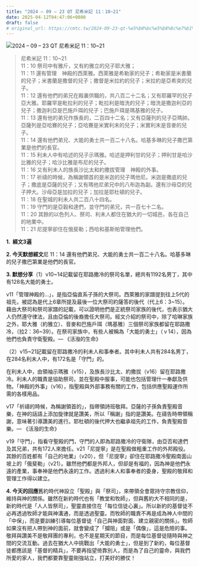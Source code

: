 ```yaml
---
title: "2024 – 09 – 23 QT 尼希米記 11：10~21"
date: 2025-04-12T04:47:06+0800
draft: false
# original_url: https://cmtc.tw/2024-09-23-qt-%e5%b0%bc%e5%b8%8c%e7%b1%b3%e8%a8%98-11%ef%bc%9a1021
---
```


![2024 – 09 – 23 QT 尼希米記 11：10~21](/images/qt.jpg  "2024 – 09 – 23 QT 尼希米記 11：10~21")

> 尼希米記 11：10~21  
> 11：10 祭司中有雅斤，又有約雅立的兒子耶大雅；  
> 11：11 還有管理　神殿的西萊雅。西萊雅是希勒家的兒子；希勒家是米書蘭的兒子；米書蘭是撒督的兒子；撒督是米拉約的兒子；米拉約是亞希突的兒子。  
> 11：12 還有他們的弟兄在殿裏供職的，共八百二十二名；又有耶羅罕的兒子亞大雅。耶羅罕是毗拉利的兒子；毗拉利是暗洗的兒子；暗洗是撒迦利亞的兒子；撒迦利亞是巴施戶珥的兒子；巴施戶珥是瑪基雅的兒子。  
> 11：13 還有他的弟兄作族長的，二百四十二名；又有亞薩列的兒子亞瑪帥。亞薩列是亞哈賽的兒子；亞哈賽是米實利末的兒子；米實利末是音麥的兒子。  
> 11：14 還有他們弟兄、大能的勇士共一百二十八名。哈基多琳的兒子撒巴第業是他們的長官。  
> 11：15 利未人中有哈述的兒子示瑪雅。哈述是押利甘的兒子；押利甘是哈沙比雅的兒子；哈沙比雅是布尼的兒子。  
> 11：16 又有利未人的族長沙比太和約撒拔管理　神殿的外事。  
> 11：17 祈禱的時候，為稱謝領首的是米迦的兒子瑪他尼。米迦是撒底的兒子；撒底是亞薩的兒子；又有瑪他尼弟兄中的八布迦為副。還有沙母亞的兒子押大。沙母亞是加拉的兒子；加拉是耶杜頓的兒子。  
> 11：18 在聖城的利未人共二百八十四名。  
> 11：19 守門的是亞穀和達們，並守門的弟兄，共一百七十二名。  
> 11：20 其餘的以色列人、祭司、利未人都住在猶大的一切城邑，各在自己的地業中。  
> 11：21 尼提寧卻住在俄斐勒；西哈和基斯帕管理他們。

**1.  經文3遍**

**2. 今天默想經文**尼 11：14 還有他們弟兄、大能的勇士共一百二十八名。哈基多琳的兒子撒巴第業是他們的長官。

**3. 默想分享**（1）v10~14記載留在耶路撒冷的祭司名單，總共有1192名男丁，其中有128名大能的勇士。

v11「管理神殿的…」，是指亞倫直系子孫的大祭司。西萊雅的家譜提到往上5代的祖先，被認為是代上6章所提及最後一位大祭司約薩答的後代（代上6：3~15）。藉由大祭司和祭司家譜的記載，可以證明他們是正統祭司家族的後代，也表示猶大人仍然遵守律法，且由亞倫的後裔擔任大祭司。經文介紹的祭司中，除了哈琳家族之外，耶大雅（約雅立）、音麥和巴施戶珥（瑪基雅）三個祭司家族都留在耶路撒冷，（拉2：36~39）。在祭司家族中，有些人被稱為「大能的勇士」（ｖ14），因為他們也負責守衛聖殿。— 《活潑的生命》

（2）v15~21記載留在耶路撒冷的利未人和事奉者。其中利未人共有284名男丁，在284名利未人中，有172名是「守門」的。

在利未人中，由領袖示瑪雅（v15），及族長沙比太、約撒拔（v16）留在耶路撒冷。利未人的職責是協助祭司，並在聖殿中服事，可能也包括管理什一奉獻及供物。「神殿的外事」（v16），指聖殿與外部事務有關的工作，包括供應聖殿運作所需的各樣用品。

v17「祈禱的時候，為稱謝領首的」，指帶領詩班敬拜。亞薩的子孫負責聖殿音樂，在神的話語上添加旋律就是讚美，所以「稱謝」指的是讚美。在禱告時帶領稱謝，意味著引導讚美的進行。耶杜頓的後代押大也繼承祖先的工作，負責聖殿音樂。— 《活潑的生命》

v19「守門」，指看守聖殿的門，守門的人即為耶路撒冷的守衛隊，由亞否和達們及其兄弟，共有172人來擔任。v21「尼提寧」是在聖殿做粗重工作的外邦殿役。其餘的百姓都有「自己的地業」（v20），但「尼提寧」卻住在耶路撒冷聖殿南面山坡上的「俄斐勒」（v21）。雖然他們都是外邦人，但卻是有福的，因為神是他們永遠的產業，事奉神是他們永遠的工作。透過利未人和事奉者的委身，聖殿的敬拜和管理工作得以建立。

**4. 今天的回應**舊約時代神設立「聖殿」與「祭司」，來帶領全會眾持守宗教信仰，維持與神的關係。雖然在新約時代也有「教堂和牧師」，但與舊約大不相同的是，新約時代是「人人皆祭司」，聖靈直接住在「每位信徒心裏」。所以新約的基督徒不必再透過牧師才能與神溝通，而是透過聖靈。而牧師的職責不再是成為神人中間的「中保」，而是要訓練引導每位基督徒「自己與神面對面、建立親密的關係」。牧師如果沒有把人帶到神的面前，就會變成了「攔阻」或是「偶像」，這是危險的事。敬拜與讚美不是敬拜團的專利，也不是星期天的節目，而是每位基督徒隨時與神之間的交流互動。過去在猶大人中挑戰出「大能的勇士」，但是到了新約，每位基督徒都應該是「基督的精兵」，不要再指望倚靠別人，而是為了自己的靈命，與我們所愛的家人，我們都要靠聖靈剛強站立，打美好的勝仗！